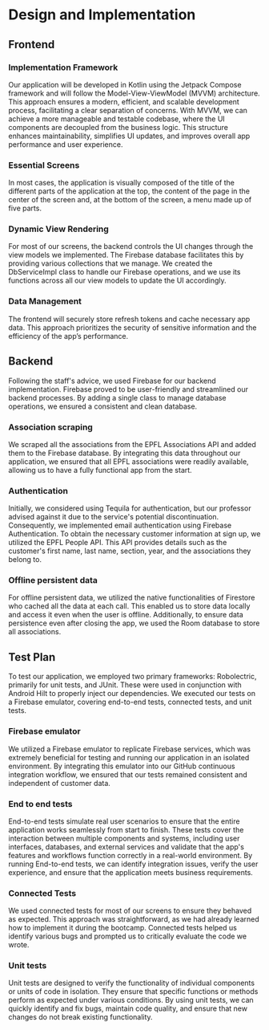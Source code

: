 # Design and Implementation

## Frontend

### Implementation Framework

Our application will be developed in Kotlin using the Jetpack Compose framework and will follow the Model-View-ViewModel (MVVM) architecture. This approach ensures a modern, efficient, and scalable development process, facilitating a clear separation of concerns. With MVVM, we can achieve a more manageable and testable codebase, where the UI components are decoupled from the business logic. This structure enhances maintainability, simplifies UI updates, and improves overall app performance and user experience.

### Essential Screens

In most cases, the application is visually composed of the title of the different parts of the application at the top, the content of the page in the center of the screen and, at the bottom of the screen, a menu made up of five parts.

### Dynamic View Rendering

For most of our screens, the backend controls the UI changes through the view models we implemented. The Firebase database facilitates this by providing various collections that we manage. We created the DbServiceImpl class to handle our Firebase operations, and we use its functions across all our view models to update the UI accordingly.

### Data Management

The frontend will securely store refresh tokens and cache necessary app data. This approach prioritizes the security of sensitive information and the efficiency of the app’s performance.

## Backend

Following the staff's advice, we used Firebase for our backend implementation. Firebase proved to be user-friendly and streamlined our backend processes. By adding a single class to manage database operations, we ensured a consistent and clean database.

### Association scraping

We scraped all the associations from the EPFL Associations API and added them to the Firebase database. By integrating this data throughout our application, we ensured that all EPFL associations were readily available, allowing us to have a fully functional app from the start.

### Authentication

Initially, we considered using Tequila for authentication, but our professor advised against it due to the service's potential discontinuation. Consequently, we implemented email authentication using Firebase Authentication. To obtain the necessary customer information at sign up, we utilized the EPFL People API. This API provides details such as the customer's first name, last name, section, year, and the associations they belong to.

### Offline persistent data

For offline persistent data, we utilized the native functionalities of Firestore who cached all the data at each call. This enabled us to store data locally and access it even when the user is offline. Additionally, to ensure data persistence even after closing the app, we used the Room database to store all associations.

## Test Plan

To test our application, we employed two primary frameworks: Robolectric, primarily for unit tests, and JUnit. These were used in conjunction with Android Hilt to properly inject our dependencies. We executed our tests on a Firebase emulator, covering end-to-end tests, connected tests, and unit tests.

### Firebase emulator

We utilized a Firebase emulator to replicate Firebase services, which was extremely beneficial for testing and running our application in an isolated environment. By integrating this emulator into our GitHub continuous integration workflow, we ensured that our tests remained consistent and independent of customer data.

### End to end tests

End-to-end tests simulate real user scenarios to ensure that the entire application works seamlessly from start to finish. These tests cover the interaction between multiple components and systems, including user interfaces, databases, and external services and validate that the app's features and workflows function correctly in a real-world environment. By running End-to-end tests, we can identify integration issues, verify the user experience, and ensure that the application meets business requirements.

### Connected Tests

We used connected tests for most of our screens to ensure they behaved as expected. This approach was straightforward, as we had already learned how to implement it during the bootcamp. Connected tests helped us identify various bugs and prompted us to critically evaluate the code we wrote.

### Unit tests

Unit tests are designed to verify the functionality of individual components or units of code in isolation. They ensure that specific functions or methods perform as expected under various conditions. By using unit tests, we can quickly identify and fix bugs, maintain code quality, and ensure that new changes do not break existing functionality.
